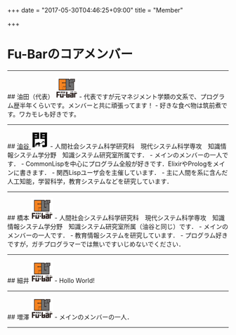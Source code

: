 +++
date = "2017-05-30T04:46:25+09:00"
title = "Member"

+++

# Fu-Barのコアメンバー
<hr />
## 油田（代表） <img src="/image/member/aburata.png" width="50" height="50" />
- 代表ですが元マネジメント学類の文系で、プログラム歴半年くらいです。メンバーと共に頑張ってます！
- 好きな食べ物は筑前煮です。ワカモレも好きです。

<hr />
## <a href="/">油谷 <img src="/image/member/aburatani.png" width="40" height="40" /></a>
- 人間社会システム科学研究科　現代システム科学専攻　知識情報システム学分野　知識システム研究室所属です．
- メインのメンバーの一人です．
- CommonLispを中心にプログラム全般が好きです．ElixirやPrologをメインに書きます．
- 関西Lispユーザ会を主催しています．
- 主に人間を系に含んだ人工知能，学習科学，教育システムなどを研究しています．

<hr />
## 橋本 <img src="/image/member/hashimoto.png" width="50" height="50" />
- 人間社会システム科学研究科　現代システム科学専攻　知識情報システム学分野　知識システム研究室所属（油谷と同じ）です．
- メインのメンバーの一人です．
- 教育情報システムを研究しています．
- プログラム好きですが，ガチプログラマーでは無いですいじめないでください．

<hr />
## 細井 <img src="/image/member/hashimoto.png" width="50" height="50" />
- Hollo World!

<hr />
## 増澤 <img src="/image/member/hashimoto.png" width="50" height="50" />
- メインのメンバーの一人．

<hr />
